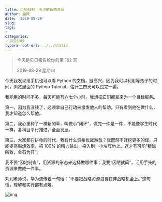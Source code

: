 ```yaml
---
title: 贝贝60秒：专注的战略资源
author: 曲政
date: '2019-08-29'
slug: 
tags:
- 
categories:
- 贝贝60秒
typora-root-url: ../../static
---
```


>   今天是贝贝报告给你的第 182 天
>
>   2019-08-29 星期四

今天我发现用手机也可以看 Python 的文档，挺高兴，因为我可以利用等孩子的时间，浏览里面的 Python Tutorial，估计三四天可以过完一遍。

我能用的时间不多，每天可能有六七个小时。我想把它们都拿来为一个目标服务。

第一，因为我没钱了，必须拿自己行动来激发他人的帮助。只有看到他在做什么，我才知道怎么帮他。

第二，我心里种了一棵新的草，叫做小“闭环”，做完一件是一件，不能像学生时代一样，各科目平行推进，全面发展。

第三，大家都在拼命的时代，我有什么资格优哉游哉？我既然不好挖更多的煤，只能提高燃烧效率，把 100% 的精力输出，投入到一小块阵地上。这才有可能“精诚所致，金石为开”。

我不要“因地制宜”，用资源的形态来选择做哪件事；我要“因陋就简”，活用手头的资源来做成一件事。

刘润老师说，华为流传着一句话：“不要把战略资源浪费在非战略机会上。”这句话，理解和实行都有点难。

![img](/images/2019-08-29-%E8%B4%9D%E8%B4%9D60%E7%A7%92%EF%BC%9A%E4%B8%93%E6%B3%A8%E7%9A%84%E6%88%98%E7%95%A5%E8%B5%84%E6%BA%90/640-20200416095122117.jpeg)
